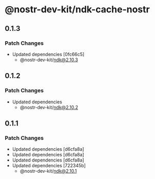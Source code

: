 # @nostr-dev-kit/ndk-cache-nostr

## 0.1.3

### Patch Changes

-   Updated dependencies [0fc66c5]
    -   @nostr-dev-kit/ndk@2.10.3

## 0.1.2

### Patch Changes

-   Updated dependencies
    -   @nostr-dev-kit/ndk@2.10.2

## 0.1.1

### Patch Changes

-   Updated dependencies [d6cfa8a]
-   Updated dependencies [d6cfa8a]
-   Updated dependencies [d6cfa8a]
-   Updated dependencies [722345b]
    -   @nostr-dev-kit/ndk@2.10.1
